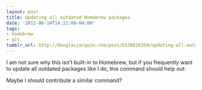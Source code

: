 ```yaml
---
layout: post
title: Updating all outdated Homebrew packages
date: '2011-06-14T14:11:00-04:00'
tags:
- homebrew
- git
tumblr_url: http://douglasjarquin.com/post/6526626359/updating-all-outdated-homebrew-packages
---
```

I am not sure why this isn’t built-in to Homebrew, but if you frequently want to update all outdated packages like I do, this command should help out:



Maybe I should contribute a similar command?
